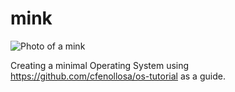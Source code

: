 # mink
![Photo of a mink](https://en.wiktionary.org/wiki/mink#/media/File:Kunawodna3.JPG)

Creating a minimal Operating System using https://github.com/cfenollosa/os-tutorial as a guide.
